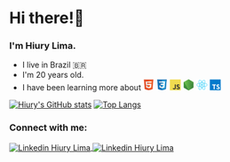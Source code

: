 # Hi there!👋

### I'm Hiury Lima.

- I live in Brazil :brazil:
- I'm 20 years old. 
- I have been learning more about <img src="https://raw.githubusercontent.com/devicons/devicon/master/icons/html5/html5-original.svg" alt="HTML5" height="20" width="20" style="max-width:100%;"> <img src="https://raw.githubusercontent.com/devicons/devicon/master/icons/css3/css3-original.svg" alt="CSS3" height="20" width="20" style="max-width:100%;"> <img src="https://raw.githubusercontent.com/devicons/devicon/master/icons/javascript/javascript-original.svg" alt="JavaScript" height="20" width="20" style="max-width:100%;"> <img src="https://raw.githubusercontent.com/devicons/devicon/master/icons/nodejs/nodejs-original.svg" alt="NodeJS" height="20" width="20" style="max-width:100%;"> <img src="https://raw.githubusercontent.com/devicons/devicon/master/icons/react/react-original.svg" alt="React" height="20" width="20" style="max-width:100%;"> <img src="https://raw.githubusercontent.com/devicons/devicon/master/icons/typescript/typescript-original.svg" alt="TypeScript" height="20" width="20" style="max-width:100%;">

[![Hiury's GitHub stats](https://github-readme-stats.vercel.app/api?username=DevHiuryLima&count_private=true&show_icons=true&theme=dark)](https://github.com/DevHiuryLima/github-readme-stats) [![Top Langs](https://github-readme-stats.vercel.app/api/top-langs/?username=DevHiuryLima&theme=dark&layout=compact&)](https://github.com/DevHiuryLima/github-readme-stats)

### Connect with me:
<a align="center" href="https://linkedin.com/in/hiury-lima-67b479203" target="_blank">
  <img align="center" src="https://cdn.jsdelivr.net/npm/simple-icons@3.0.1/icons/linkedin.svg" alt="Linkedin Hiury Lima" height="30" width="40" style="max-width:100%;">
</a>
<a align="center" href="https://www.instagram.com/devhiurylima/" target="_blank">
  <img align="center" src="https://cdn.jsdelivr.net/npm/simple-icons@3.0.1/icons/instagram.svg" alt="Linkedin Hiury Lima" height="30" width="40" style="max-width:100%;">
</a>
